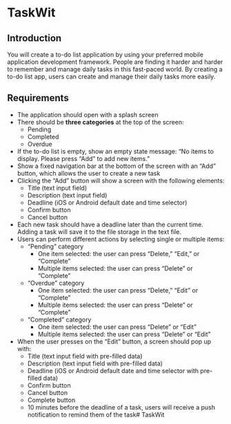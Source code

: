 # TaskWit

## Introduction
You will create a to-do list application by using your preferred mobile application development framework. People are finding it harder and harder to remember and manage daily tasks in this fast-paced world. By creating a to-do list app, users can create and manage their daily tasks more easily.

## Requirements
* The application should open with a splash screen
* There should be **three categories** at the top of the screen:
    * Pending
    * Completed
    * Overdue
* If the to-do list is empty, show an empty state message: “No items to display. Please press “Add” to add new items.”
* Show a fixed navigation bar at the bottom of the screen with an “Add” button, which allows the user to create a new task
* Clicking the “Add” button will show a screen with the following elements:
    * Title (text input field)
    * Description (text input field)
    * Deadline (iOS or Android default date and time selector)
    * Confirm button
    * Cancel button
* Each new task should have a deadline later than the current time. Adding a task will save it to the file storage in the text file.
* Users can perform different actions by selecting single or multiple items:
    * “Pending” category
        * One item selected: the user can press “Delete,” “Edit,” or “Complete”
        * Multiple items selected: the user can press “Delete” or “Complete”
    * “Overdue” category
        * One item selected: the user can press “Delete,” “Edit” or “Complete”
        * Multiple items selected: the user can press “Delete” or “Complete”
    * “Completed” category
        * One item selected: the user can press “Delete” or “Edit”
        * Multiple items selected: the user can press “Delete” or “Edit”
* When the user presses on the “Edit” button, a screen should pop up with:
    * Title (text input field with pre-filled data)
    * Description (text input field with pre-filled data)
    * Deadline (iOS or Android default date and time selector with pre-filled data)
    * Confirm button
    * Cancel button
    * Complete button
    * 10 minutes before the deadline of a task, users will receive a push notification to remind them of the task# TaskWit
